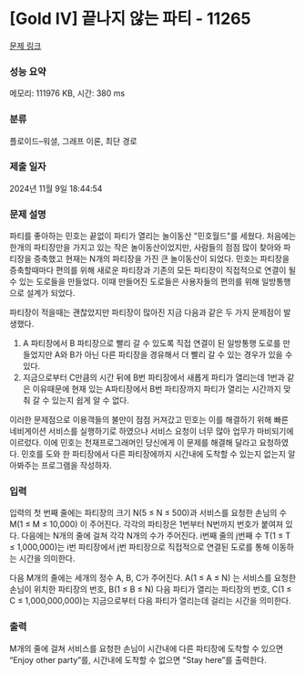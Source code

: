 # [Gold IV] 끝나지 않는 파티 - 11265 

[문제 링크](https://www.acmicpc.net/problem/11265) 

### 성능 요약

메모리: 111976 KB, 시간: 380 ms

### 분류

플로이드–워셜, 그래프 이론, 최단 경로

### 제출 일자

2024년 11월 9일 18:44:54

### 문제 설명

<p>파티를 좋아하는 민호는 끝없이 파티가 열리는 놀이동산 "민호월드"를 세웠다. 처음에는 한개의 파티장만을 가지고 있는 작은 놀이동산이었지만, 사람들의 점점 많이 찾아와 파티장을 증축했고 현재는 N개의 파티장을 가진 큰 놀이동산이 되었다. 민호는 파티장을 증축할때마다 편의를 위해 새로운 파티장과 기존의 모든 파티장이 직접적으로 연결이 될 수 있는 도로들을 만들었다. 이때 만들어진 도로들은 사용자들의 편의를 위해 일방통행으로 설계가 되었다.</p>

<p>파티장이 적을때는 괜찮았지만 파티장이 많아진 지금 다음과 같은 두 가지 문제점이 발생했다.</p>

<ol>
	<li>A 파티장에서 B 파티장으로 빨리 갈 수 있도록 직접 연결이 된 일방통행 도로를 만들었지만 A와 B가 아닌 다른 파티장을 경유해서 더 빨리 갈 수 있는 경우가 있을 수 있다.</li>
	<li>지금으로부터 C만큼의 시간 뒤에 B번 파티장에서 새롭게 파티가 열리는데 1번과 같은 이유때문에 현재 있는 A파티장에서 B번 파티장까지 파티가 열리는 시간까지 맞춰 갈 수 있는지 쉽게 알 수 없다.</li>
</ol>

<p>이러한 문제점으로 이용객들의 불만이 점점 커져갔고 민호는 이를 해결하기 위해 빠른 네비게이션 서비스를 실행하기로 하였으나 서비스 요청이 너무 많아 업무가 마비되기에 이르렀다. 이에 민호는 천재프로그래머인 당신에게 이 문제를 해결해 달라고 요청하였다. 민호를 도와 한 파티장에서 다른 파티장에까지 시간내에 도착할 수 있는지 없는지 알아봐주는 프로그램을 작성하자.</p>

### 입력 

 <p>입력의 첫 번째 줄에는 파티장의 크기 N(5 ≤ N ≤ 500)과 서비스를 요청한 손님의 수 M(1 ≤ M ≤ 10,000) 이 주어진다. 각각의 파티장은 1번부터 N번까지 번호가 붙여져 있다. 다음에는 N개의 줄에 걸쳐 각각 N개의 수가 주어진다. i번째 줄의 j번째 수 T(1 ≤ T ≤ 1,000,000)는 i번 파티장에서 j번 파티장으로 직접적으로 연결된 도로를 통해 이동하는 시간을 의미한다.</p>

<p>다음 M개의 줄에는 세개의 정수 A, B, C가 주어진다. A(1 ≤ A ≤ N) 는 서비스를 요청한 손님이 위치한 파티장의 번호, B(1 ≤ B ≤ N) 다음 파티가 열리는 파티장의 번호, C(1 ≤ C ≤ 1,000,000,000)는 지금으로부터 다음 파티가 열리는데 걸리는 시간을 의미한다.</p>

### 출력 

 <p>M개의 줄에 걸쳐 서비스를 요청한 손님이 시간내에 다른 파티장에 도착할 수 있으면 “Enjoy other party”를, 시간내에 도착할 수 없으면 "Stay here”를 출력한다.</p>

